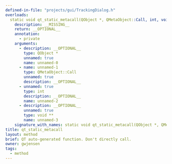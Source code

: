 ```yaml
---
defined-in-file: "projects/gui/TrackingDialog.h"
overloads:
  static void qt_static_metacall(QObject *, QMetaObject::Call, int, void **):
    description: __MISSING__
    return: __OPTIONAL__
    annotation:
      - private
    arguments:
      - description: __OPTIONAL__
        type: QObject *
        unnamed: true
        name: unnamed-0
      - name: unnamed-1
        type: QMetaObject::Call
        unnamed: true
        description: __OPTIONAL__
      - unnamed: true
        type: int
        description: __OPTIONAL__
        name: unnamed-2
      - description: __OPTIONAL__
        unnamed: true
        type: void **
        name: unnamed-3
    signature_with_names: static void qt_static_metacall(QObject *, QMetaObject::Call, int, void **)
title: qt_static_metacall
layout: method
brief: QT auto-generated function. Don't directly call.
owner: gwjensen
tags:
  - method
---
```


